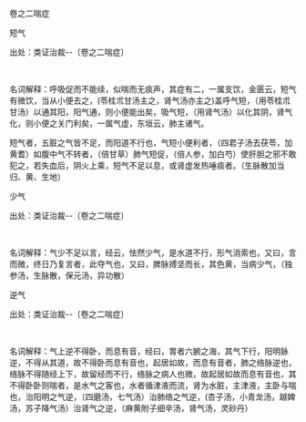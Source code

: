 卷之二喘症

短气

出处：类证治裁--〔卷之二喘症〕

 

名词解释：呼吸促而不能续，似喘而无痰声，其症有二，一属支饮，金匮云，短气有微饮，当从小便去之，(苓桂朮甘汤主之，肾气汤亦主之)盖呼气短，（用苓桂朮甘汤）以通其阳，阳气通，则小便能出矣，吸气短，（用肾气汤）以化其阴，肾气化，则小便之关门利矣，一属气虚，东垣云，肺主诸气。

短气者，五脏之气皆不足，而阳道不行也，气短小便利者，（四君子汤去茯苓，加黄耆）如腹中气不转者，（倍甘草）肺气短促，（倍人参，加白芍）使肝胆之邪不敢犯之，若失血后，阴火上乘，短气不足以息，或肾虚发热唾痰者。（生脉散加当归、黄、生地） 

少气

出处：类证治裁--〔卷之二喘症〕

 

名词解释：气少不足以言，经云，怯然少气，是水道不行，形气消索也，又曰，言而微，终日乃复言者，此夺气也，又曰，脾脉搏坚而长，其色黄，当病少气，（独参汤，生脉散，保元汤，异功散） 

逆气

出处：类证治裁--〔卷之二喘症〕

 

名词解释：气上逆不得卧，而息有音，经曰，胃者六腑之海，其气下行，阳明脉逆，不得从其道，故不得卧而息有音也，起居如故，而息有音者，肺之络脉逆也，络脉不得随经上下，故留经而不行，络脉之病人也微，故起居如故而息有音也，其不得卧卧则喘者，是水气之客也，水者循津液而流，肾为水脏，主津液，主卧与喘也，治阳明之气逆，（四磨汤，七气汤）治肺络之气逆，(杏子汤，小青龙汤，越婢汤，苏子降气汤）治肾气之逆，（麻黄附子细辛汤，肾气汤，灵砂丹）

